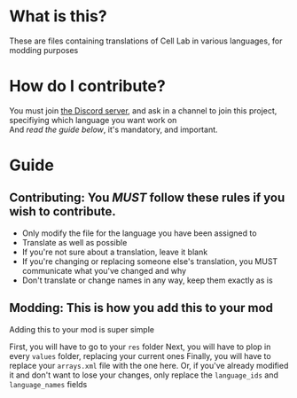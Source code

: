 # What is this?
These are files containing translations of Cell Lab in various languages, for modding purposes

# How do I contribute?
You must join [the Discord server](https://discord.gg/yRYwEkakpc), and ask in a channel to join this project, specifiying which language you want work on<br>
And <i>read the guide below</i>, it's mandatory, and important.

# Guide

## Contributing: You <b><i>MUST</i></b> follow these rules if you wish to contribute.

- Only modify the file for the language you have been assigned to
- Translate as well as possible
- If you're not sure about a translation, leave it blank
- If you're changing or replacing someone else's translation, you MUST communicate what you've changed and why
- Don't translate or change names in any way, keep them exactly as is

## Modding: This is how you add this to your mod
Adding this to your mod is super simple

First, you will have to go to your `res` folder
Next, you will have to plop in every `values` folder, replacing your current ones
Finally, you will have to replace your `arrays.xml` file with the one here. Or, if you've already modified it and don't want to lose your changes, only replace the `language_ids` and `language_names` fields
